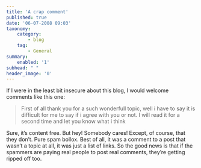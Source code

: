 ```yaml
---
title: 'A crap comment'
published: true
date: '06-07-2008 09:03'
taxonomy:
    category:
        - blog
    tag:
        - General
summary:
    enabled: '1'
subhead: " "
header_image: '0'
---
```


If I were in the least bit insecure about this blog, I would welcome comments like this one:

> First of all thank you for a such wonderfull topic, well i have to say it is difficult for me to say if i agree with you or not. I will read it for a second time and let you know what i think

Sure, it’s content free. But hey! Somebody cares! Except, of course, that they don’t. Pure spam bollox. Best of all, it was a comment to a post that wasn’t a topic at all, it was just a list of links. So the good news is that if the spammers are paying real people to post real comments, they’re getting ripped off too.

